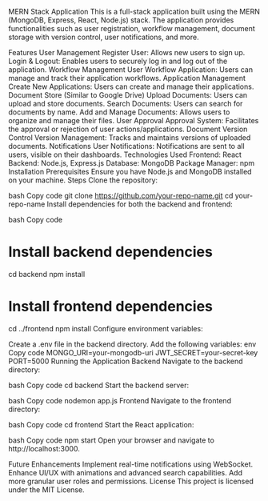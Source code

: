 MERN Stack Application
This is a full-stack application built using the MERN (MongoDB, Express, React, Node.js) stack. The application provides functionalities such as user registration, workflow management, document storage with version control, user notifications, and more.

Features
User Management
Register User: Allows new users to sign up.
Login & Logout: Enables users to securely log in and log out of the application.
Workflow Management
User Workflow Application: Users can manage and track their application workflows.
Application Management
Create New Applications: Users can create and manage their applications.
Document Store (Similar to Google Drive)
Upload Documents: Users can upload and store documents.
Search Documents: Users can search for documents by name.
Add and Manage Documents: Allows users to organize and manage their files.
User Approval
Approval System: Facilitates the approval or rejection of user actions/applications.
Document Version Control
Version Management: Tracks and maintains versions of uploaded documents.
Notifications
User Notifications: Notifications are sent to all users, visible on their dashboards.
Technologies Used
Frontend: React
Backend: Node.js, Express.js
Database: MongoDB
Package Manager: npm
Installation
Prerequisites
Ensure you have Node.js and MongoDB installed on your machine.
Steps
Clone the repository:

bash
Copy code
git clone https://github.com/your-repo-name.git
cd your-repo-name
Install dependencies for both the backend and frontend:

bash
Copy code
# Install backend dependencies
cd backend
npm install

# Install frontend dependencies
cd ../frontend
npm install
Configure environment variables:

Create a .env file in the backend directory.
Add the following variables:
env
Copy code
MONGO_URI=your-mongodb-uri
JWT_SECRET=your-secret-key
PORT=5000
Running the Application
Backend
Navigate to the backend directory:

bash
Copy code
cd backend
Start the backend server:

bash
Copy code
nodemon app.js
Frontend
Navigate to the frontend directory:

bash
Copy code
cd frontend
Start the React application:

bash
Copy code
npm start
Open your browser and navigate to http://localhost:3000.

Future Enhancements
Implement real-time notifications using WebSocket.
Enhance UI/UX with animations and advanced search capabilities.
Add more granular user roles and permissions.
License
This project is licensed under the MIT License.

